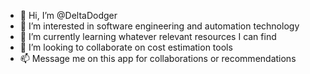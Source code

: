 - 👋 Hi, I’m @DeltaDodger
- 👀 I’m interested in software engineering and automation technology
- 🌱 I’m currently learning whatever relevant resources I can find
- 💞️ I’m looking to collaborate on cost estimation tools
- 📫 Message me on this app for collaborations or recommendations

<!---
DeltaDodger/DeltaDodger is a ✨ special ✨ repository because its `README.md` (this file) appears on your GitHub profile.
You can click the Preview link to take a look at your changes.
--->
